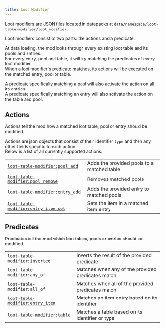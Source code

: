 ```yaml
---
title: Loot Modifier
---
```


Loot modifiers are JSON files located in datapacks at `data/namespace/loot-table-modifier/loot_modifier`.

Loot modifiers consist of two parts: the actions and a predicate.

At data loading, the mod looks through every existing loot table and its pools and entries.  
For every entry, pool and table, it will try matching the predicates of every loot modifier.  
When a loot modifier's predicate matches, its actions will be executed on the matched entry, pool or table.

A predicate specifically matching a pool will also activate the action on all its entries.  
A predicate specifically matching an entry will also activate the action on the table and pool.

## Actions

Actions tell the mod how a matched loot table, pool or entry should be modified.

Actions are json objects that consist of their identifier `type` and then any other fields specific to each action.  
Below is a list of all currently supported actions:

|                                          |                                            |
|------------------------------------------|--------------------------------------------|
| [`loot-table-modifier:pool_add`]()       | Adds the provided pools to a matched table |
| [`loot-table-modifier:pool_remove`]()    | Removes matched pools                      |
| [`loot-table-modifier:entry_add`]()      | Adds the provided entry to matched pools   |
| [`loot-table-modifier:entry_item_set`]() | Sets the item in a matched item entry      |

## Predicates

Predicates tell the mod which loot tables, pools or entries should be modified.

|                                      |                                                   |
|--------------------------------------|---------------------------------------------------|
| `loot-table-modifier:inverted`       | Inverts the result of the provided predicate      |
| `loot-table-modifier:any_of`         | Matches when any of the provided predicates match |
| `loot-table-modifier:all_of`         | Matches when all of the provided predicates match |
| [`loot-table-modifier:entry_item`]() | Matches an item entry based on its identifier     |
| [`loot-table-modifier:table`]()      | Matches a table based on its identifier or type   |
